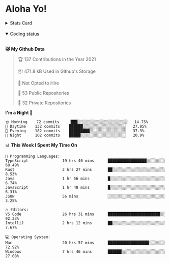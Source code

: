 # Aloha Yo!

<details>
<summary>Stats Card</summary>
 
[![Anurag's github stats](https://github-readme-stats.vercel.app/api?username=GarfieldZHU&show_icons=true&theme=tokyonight)](https://github.com/anuraghazra/github-readme-stats)
 
</details>

<br/>

<details open>

<summary>Coding status</summary>

<br/>

<!--START_SECTION:waka-->
**🐱 My Github Data** 

> 🏆 137 Contributions in the Year 2021
 > 
> 📦 471.8 kB Used in Github's Storage 
 > 
> 🚫 Not Opted to Hire
 > 
> 📜 53 Public Repositories 
 > 
> 🔑 32 Private Repositories  
 > 
**I'm a Night 🦉** 

```text
🌞 Morning    72 commits     ███░░░░░░░░░░░░░░░░░░░░░░   14.75% 
🌆 Daytime    132 commits    ██████░░░░░░░░░░░░░░░░░░░   27.05% 
🌃 Evening    182 commits    █████████░░░░░░░░░░░░░░░░   37.3% 
🌙 Night      102 commits    █████░░░░░░░░░░░░░░░░░░░░   20.9%

```


📊 **This Week I Spent My Time On** 

```text
💬 Programming Languages: 
TypeScript               19 hrs 40 mins      █████████████████░░░░░░░░   68.49% 
Rust                     2 hrs 27 mins       ██░░░░░░░░░░░░░░░░░░░░░░░   8.53% 
Java                     1 hr 56 mins        █░░░░░░░░░░░░░░░░░░░░░░░░   6.74% 
JavaScript               1 hr 48 mins        █░░░░░░░░░░░░░░░░░░░░░░░░   6.31% 
JSON                     56 mins             ░░░░░░░░░░░░░░░░░░░░░░░░░   3.25%

🔥 Editors: 
VS Code                  26 hrs 31 mins      ███████████████████████░░   92.33% 
IntelliJ                 2 hrs 12 mins       ██░░░░░░░░░░░░░░░░░░░░░░░   7.67%

💻 Operating System: 
Mac                      20 hrs 57 mins      ██████████████████░░░░░░░   72.92% 
Windows                  7 hrs 46 mins       ██████░░░░░░░░░░░░░░░░░░░   27.08%

```


<!--END_SECTION:waka-->

</details>
